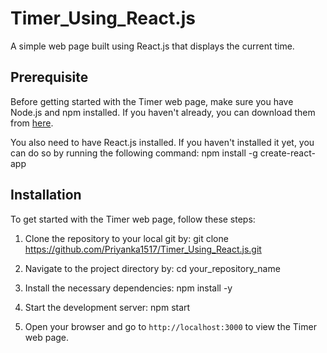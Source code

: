 # Timer_Using_React.js
A simple web page built using React.js that displays the current time.

## Prerequisite
Before getting started with the Timer web page, make sure you have Node.js and npm installed.
If you haven't already, you can download them from [here](https://nodejs.org/).

You also need to have React.js installed.
If you haven't installed it yet, you can do so by running the following command:
  npm install -g create-react-app

## Installation 

To get started with the Timer web page, follow these steps:

1. Clone the repository to your local git by:
   git clone https://github.com/Priyanka1517/Timer_Using_React.js.git
   
2. Navigate to the project directory by:
   cd your_repository_name
   
3. Install the necessary dependencies:
   npm install -y
   
4. Start the development server:
   npm start
   
5. Open your browser and go to `http://localhost:3000` to view the Timer web page.
